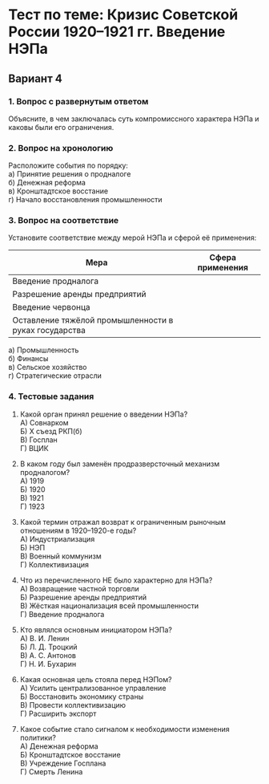 # Тест по теме: Кризис Советской России 1920–1921 гг. Введение НЭПа  
## Вариант 4

### 1. Вопрос с развернутым ответом  
Объясните, в чем заключалась суть компромиссного характера НЭПа и каковы были его ограничения.

### 2. Вопрос на хронологию  
Расположите события по порядку:  
а) Принятие решения о продналоге  
б) Денежная реформа  
в) Кронштадтское восстание  
г) Начало восстановления промышленности

### 3. Вопрос на соответствие  
Установите соответствие между мерой НЭПа и сферой её применения:

| Мера                          | Сфера применения          |
|-------------------------------|--------------------------|
| Введение продналога           |                          |
| Разрешение аренды предприятий |                          |
| Введение червонца             |                          |
| Оставление тяжёлой промышленности в руках государства |                          |

а) Промышленность  
б) Финансы  
в) Сельское хозяйство  
г) Стратегические отрасли

### 4. Тестовые задания

1. Какой орган принял решение о введении НЭПа?  
А) Совнарком  
Б) X съезд РКП(б)  
В) Госплан  
Г) ВЦИК

2. В каком году был заменён продразверсточный механизм продналогом?  
А) 1919  
Б) 1920  
В) 1921  
Г) 1923

3. Какой термин отражал возврат к ограниченным рыночным отношениям в 1920–1920-е годы?  
А) Индустриализация  
Б) НЭП  
В) Военный коммунизм  
Г) Коллективизация

4. Что из перечисленного НЕ было характерно для НЭПа?  
А) Возвращение частной торговли  
Б) Разрешение аренды предприятий  
В) Жёсткая национализация всей промышленности  
Г) Введение продналога

5. Кто являлся основным инициатором НЭПа?  
А) В. И. Ленин  
Б) Л. Д. Троцкий  
В) А. С. Антонов  
Г) Н. И. Бухарин

6. Какая основная цель стояла перед НЭПом?  
А) Усилить централизованное управление  
Б) Восстановить экономику страны  
В) Провести коллективизацию  
Г) Расширить экспорт

7. Какое событие стало сигналом к необходимости изменения политики?  
А) Денежная реформа  
Б) Кронштадтское восстание  
В) Учреждение Госплана  
Г) Смерть Ленина
